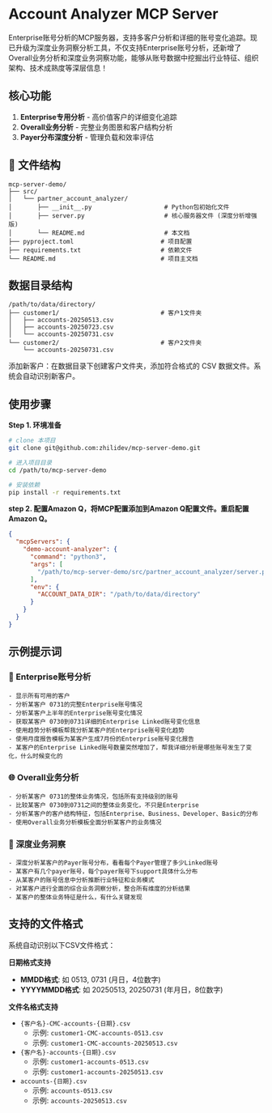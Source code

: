 # Account Analyzer MCP Server 

Enterprise账号分析的MCP服务器，支持多客户分析和详细的账号变化追踪。现已升级为深度业务洞察分析工具，不仅支持Enterprise账号分析，还新增了Overall业务分析和深度业务洞察功能，能够从账号数据中挖掘出行业特征、组织架构、技术成熟度等深层信息！

## 核心功能

1. **Enterprise专用分析** - 高价值客户的详细变化追踪
2. **Overall业务分析** - 完整业务图景和客户结构分析  
3. **Payer分布深度分析** - 管理负载和效率评估

## 📁 文件结构

```
mcp-server-demo/
├── src/
│   └── partner_account_analyzer/
│       ├── __init__.py                    # Python包初始化文件
│       ├── server.py                      # 核心服务器文件 (深度分析增强版)
│       └── README.md                      # 本文档
├── pyproject.toml                        # 项目配置
├── requirements.txt                      # 依赖文件
└── README.md                             # 项目主文档
```

## 数据目录结构

```
/path/to/data/directory/
├── customer1/                            # 客户1文件夹
│   ├── accounts-20250513.csv
│   ├── accounts-20250723.csv
│   └── accounts-20250731.csv
└── customer2/                            # 客户2文件夹
    └── accounts-20250731.csv
```

添加新客户：在数据目录下创建客户文件夹，添加符合格式的 CSV 数据文件。系统会自动识别新客户。

## 使用步骤

**Step 1. 环境准备**

```bash
# clone 本项目
git clone git@github.com:zhilidev/mcp-server-demo.git

# 进入项目目录
cd /path/to/mcp-server-demo

# 安装依赖
pip install -r requirements.txt
```

**step 2. 配置Amazon Q，将MCP配置添加到Amazon Q配置文件。重启配置Amazon Q。**

```json
{
  "mcpServers": {
    "demo-account-analyzer": {
      "command": "python3",
      "args": [
        "/path/to/mcp-server-demo/src/partner_account_analyzer/server.py"
      ],
      "env": {
        "ACCOUNT_DATA_DIR": "/path/to/data/directory"
      }
    }
  }
}
```

## 示例提示词

### 🏢 Enterprise账号分析 
```
- 显示所有可用的客户
- 分析某客户 0731的完整Enterprise账号情况
- 分析某客户上半年的Enterprise账号变化情况
- 获取某客户 0730到0731详细的Enterprise Linked账号变化信息
- 使用趋势分析模板帮我分析某客户的Enterprise账号变化趋势
- 使用月度报告模板为某客户生成7月份的Enterprise账号变化报告
- 某客户的Enterprise Linked账号数量突然增加了，帮我详细分析是哪些账号发生了变化，什么时候变化的
```

### 🌐 Overall业务分析
```
- 分析某客户 0731的整体业务情况，包括所有支持级别的账号
- 比较某客户 0730到0731之间的整体业务变化，不只是Enterprise
- 分析某客户的客户结构特征，包括Enterprise、Business、Developer、Basic的分布
- 使用Overall业务分析模板全面分析某客户的业务情况
```

### 🎯 深度业务洞察

```
- 深度分析某客户的Payer账号分布，看看每个Payer管理了多少Linked账号
- 某客户有几个payer账号，每个payer账号下support具体什么分布
- 从某客户的账号信息中分析推断行业特征和业务模式
- 对某客户进行全面的综合业务洞察分析，整合所有维度的分析结果
- 某客户的整体业务特征是什么，有什么关键发现
```


## 支持的文件格式

系统自动识别以下CSV文件格式：

**日期格式支持**
- **MMDD格式**: 如 0513, 0731 (月日，4位数字)
- **YYYYMMDD格式**: 如 20250513, 20250731 (年月日，8位数字) 

**文件名格式支持**
- `{客户名}-CMC-accounts-{日期}.csv` 
  - 示例: `customer1-CMC-accounts-0513.csv`
  - 示例: `customer1-CMC-accounts-20250513.csv`
- `{客户名}-accounts-{日期}.csv` 
  - 示例: `customer1-accounts-0513.csv`
  - 示例: `customer1-accounts-20250513.csv`
- `accounts-{日期}.csv`
  - 示例: `accounts-0513.csv`
  - 示例: `accounts-20250513.csv`
